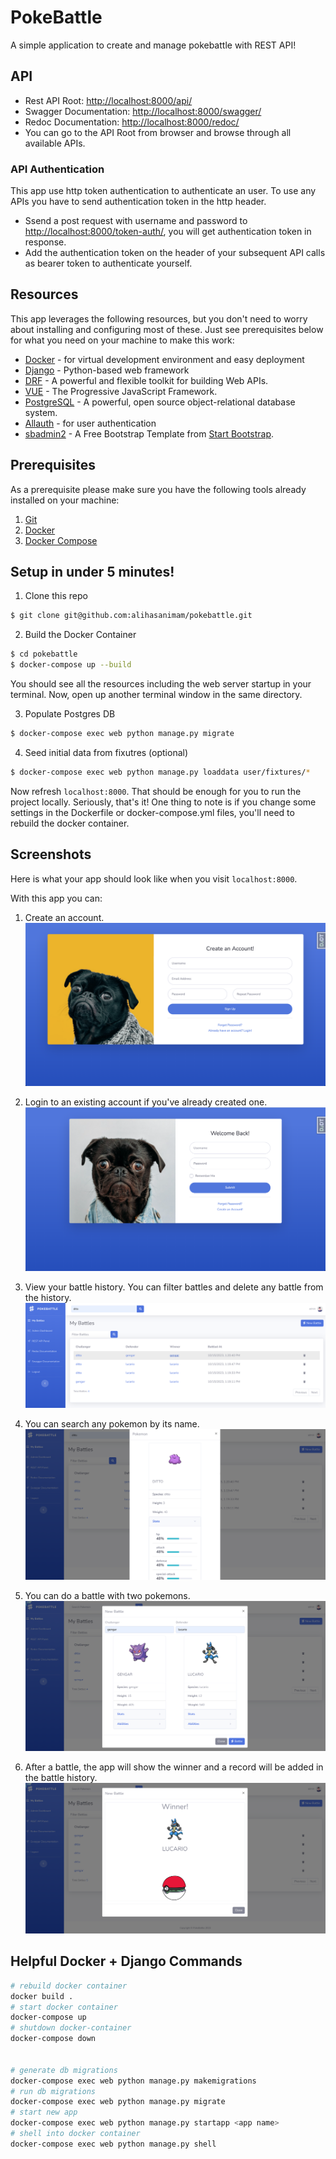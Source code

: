 # PokeBattle

A simple application to create and manage pokebattle with REST API!

<!-- ## Demo
- Website: [http://localhost:8000/](http://localhost:8000/)
- Default Admin: `username: admin, password: adminadmin`
- Default User: `username: user, password: useruser` -->

## API
- Rest API Root: [http://localhost:8000/api/](http://localhost:8000/api/)
- Swagger Documentation: [http://localhost:8000/swagger/](http://localhost:8000/swagger/)
- Redoc Documentation: [http://localhost:8000/redoc/](http://localhost:8000/redoc/)
- You can go to the API Root from browser and browse through all available APIs.

### API Authentication
This app use http token authentication to authenticate an user. To use any APIs you have to send authentication token in the http header.
- Ssend a post request with username and password to [http://localhost:8000/token-auth/](http://localhost:8000/token-auth/), you will get authentication token in response. 
- Add the authentication token on the header of your subsequent API calls as bearer token to authenticate yourself.

## Resources
This app leverages the following resources, but you don't need to worry about installing and configuring most of these. Just see prerequisites below for what you need on your machine to make this work:

  - [Docker](https://www.docker.com/) - for virtual development environment and easy deployment
  - [Django](https://www.djangoproject.com/) - Python-based web framework
  - [DRF](https://www.django-rest-framework.org/) - A powerful and flexible toolkit for building Web APIs.
  - [VUE](https://vuejs.org/) - The Progressive JavaScript Framework.
  - [PostgreSQL](https://www.postgresql.org/) - A powerful, open source object-relational database system.
  - [Allauth](https://github.com/pennersr/django-allauth) - for user authentication
  - [sbadmin2](https://startbootstrap.com/theme/sb-admin-2) - A Free Bootstrap Template from [Start Bootstrap](https://startbootstrap.com/).

## Prerequisites
As a prerequisite please make sure you have the following tools already installed on your machine:
1. [Git](https://git-scm.com/)
2. [Docker](https://docs.docker.com/get-docker/)
3. [Docker Compose](https://docs.docker.com/compose/install/)

## Setup in under 5 minutes!
1. Clone this repo
```sh
$ git clone git@github.com:alihasanimam/pokebattle.git
```

2. Build the Docker Container
```sh
$ cd pokebattle
$ docker-compose up --build
```
You should see all the resources including the web server startup in your terminal. Now, open up another terminal window in the same directory.

3. Populate Postgres DB
```sh
$ docker-compose exec web python manage.py migrate
```

4. Seed initial data from fixutres (optional)
```sh
$ docker-compose exec web python manage.py loaddata user/fixtures/*
```

Now refresh `localhost:8000`. That should be enough for you to run the project locally. Seriously, that's it! One thing to note is if you change some settings in the Dockerfile or docker-compose.yml files, you'll need to rebuild the docker container.

## Screenshots
Here is what your app should look like when you visit `localhost:8000`.

With this app you can:

1. Create an account.
![Sign Up](screenshots/signup.png)

2. Login to an existing account if you've already created one.
![Login](screenshots/login.png)

3. View your battle history. You can filter battles and delete any battle from the history.
![Home](screenshots/home.png)

4. You can search any pokemon by its name.
![Search](screenshots/search.png)

5. You can do a battle with two pokemons.
![Search](screenshots/battle.png)

6. After a battle, the app will show the winner and a record will be added in the battle history.
![Search](screenshots/result.png)

## Helpful Docker + Django Commands ##
```sh
# rebuild docker container
docker build .
# start docker container
docker-compose up
# shutdown docker-container
docker-compose down


# generate db migrations
docker-compose exec web python manage.py makemigrations
# run db migrations
docker-compose exec web python manage.py migrate
# start new app
docker-compose exec web python manage.py startapp <app name>
# shell into docker container
docker-compose exec web python manage.py shell

```